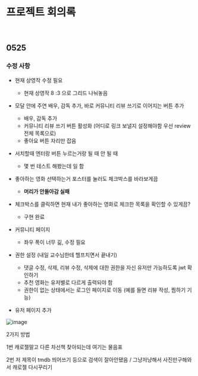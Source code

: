# 프로젝트 회의록

<br>

## 0525

### 수정 사항

- 현재 상영작 수정 필요
  - 현재 상영작 8 :3 으로 그리드 나눠놓음



- 모달 안에 주연 배우, 감독 추가, 바로 커뮤니티 리뷰 쓰기로 이어지는 버튼 추가
  - 배우, 감독 추가
  - 커뮤니티 리뷰 쓰기 버튼 활성화 (어디로 링크 보낼지 설정해야함 우선 review 전체 목록으로)
  - 좋아요 버튼 자리만 잡음



- 서치할때 엔터랑 버튼 누르는거랑 될 때 안 될 때
  - 몇 번 테스트 해봤는데 일 함



- 좋아하는 영화 선택하는거 포스터를 눌러도 체크박스를 바라보게끔
  - **머리가 안돌아감 실패**



- 체크박스를 클릭하면 현재 내가 좋아하는 영화로 체크한 목록을 확인할 수 있게끔?
  - 구현 완료



- 커뮤니티 페이지
  - 좌우 폭이 너무 긺, 수정 필요



- 권한 설정 (내일 교수님한테 헬프치면서 끝내기)
  - 댓글 수정, 삭제, 리뷰 수정, 삭제에 대한 권한을 자신 유저만 가능하도록 jwt 확인하기
  - 추천 영화는 유저별로 다르게 출력되야 함
  - 권한이 없는 상태에서는 로그인 페이지로 이동 (예를 들면 리뷰 작성, 찜하기 기능)



- 유저 페이지 추가

![image](https://user-images.githubusercontent.com/67505208/119443779-241a9300-bd65-11eb-9c11-1852ae20f314.png)





2가지 방법

1번 캐로젤말고 다른 차선책 찾아되는데 여기는 물음표

2번 저 제목이 tmdb 띄어쓰기 등으로 검색이 잘아안됐음 / 그냥저냥해서 사진만구해와서 캐로젤 다시꾸리기